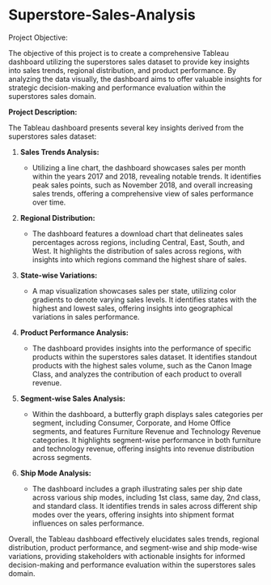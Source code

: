 # Superstore-Sales-Analysis

Project Objective:

The objective of this project is to create a comprehensive Tableau dashboard utilizing the superstores sales dataset to provide key insights into sales trends, regional distribution, and product performance. By analyzing the data visually, the dashboard aims to offer valuable insights for strategic decision-making and performance evaluation within the superstores sales domain.

**Project Description:**

The Tableau dashboard presents several key insights derived from the superstores sales dataset:

1. **Sales Trends Analysis:**
   - Utilizing a line chart, the dashboard showcases sales per month within the years 2017 and 2018, revealing notable trends. It identifies peak sales points, such as November 2018, and overall increasing sales trends, offering a comprehensive view of sales performance over time.

2. **Regional Distribution:**
   - The dashboard features a download chart that delineates sales percentages across regions, including Central, East, South, and West. It highlights the distribution of sales across regions, with insights into which regions command the highest share of sales.

3. **State-wise Variations:**
   - A map visualization showcases sales per state, utilizing color gradients to denote varying sales levels. It identifies states with the highest and lowest sales, offering insights into geographical variations in sales performance.

4. **Product Performance Analysis:**
   - The dashboard provides insights into the performance of specific products within the superstores sales dataset. It identifies standout products with the highest sales volume, such as the Canon Image Class, and analyzes the contribution of each product to overall revenue.

5. **Segment-wise Sales Analysis:**
   - Within the dashboard, a butterfly graph displays sales categories per segment, including Consumer, Corporate, and Home Office segments, and features Furniture Revenue and Technology Revenue categories. It highlights segment-wise performance in both furniture and technology revenue, offering insights into revenue distribution across segments.

6. **Ship Mode Analysis:**
   - The dashboard includes a graph illustrating sales per ship date across various ship modes, including 1st class, same day, 2nd class, and standard class. It identifies trends in sales across different ship modes over the years, offering insights into shipment format influences on sales performance.

Overall, the Tableau dashboard effectively elucidates sales trends, regional distribution, product performance, and segment-wise and ship mode-wise variations, providing stakeholders with actionable insights for informed decision-making and performance evaluation within the superstores sales domain. 
